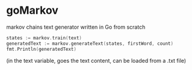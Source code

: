 # goMarkov
markov chains text generator written in Go from scratch


```go
states := markov.train(text)
generatedText := markov.generateText(states, firstWord, count)
fmt.Println(generatedText)
```
(in the text variable, goes the text content, can be loaded from a .txt file)

